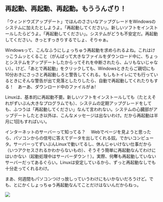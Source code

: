 <?php require("../../entete.php"); ?> <?php require("../../base.php"); ?>

<div id="corps">

<h2>再起動、再起動、再起動。もううんざり！</h2>

<p>「ウィンドウズアップデート」でほんのささいなアップグレードをWindowsのシステムに加えたとしようよ。「再起動してください」。新しいソフトをインストールしたらどうよ。「再起動してください」。システムがどうも不安定だ。再起動してください。きっとすっきりするでしょ、そりゃぁ。</p>

<p>Windowsって、こんなふうにしょっちゅう再起動を求められるよね。これはけっこうムッとくること（がんばって大きなファイルをダウンロード中に、ちょっとシステムをアップデートしたからってそれを中断されたら、ムリもないじゃない）。けど、「あとで再起動」をクリックしても、Windowsときたらご親切にも10分おきにさっさと再起動しろと警告してくれる。もしもトイレにでも行っているときにそんな警告が出て見落としたりしたら、自動で再起動してくれたりもする！　あーあ、ダウンロード中のファイルがぁ!</p>

<p>Linuxは、基本的に再起動不要。新しいソフトをインストールしても（たとえそれがずいぶん大きなプログラムでも）、システムの定期アップグレードをしても、ふつうは「再起動してください」なんて言われない。システムの心臓部がアップデートしたとき以外は、こんなメッセージは出ないわけ。だから再起動は半月に1回もすればいい。</p>

<p>インターネットのサーバーって知ってる？　
Webでページを見ようと思ったら、パソコンからの信号に答えてデータを出してくれる奴。でかいコンピュータ。サーバーってずいぶんLinuxで動いてるし、休んじゃいけない仕事だから（いつアクセスされるかわからないもの）、そうそう簡単に再起動なんてわけにはいかない（起動処理中はサーバーダウン！）。実際、何<b>年</b>も再起動していないサーバーだってあるぐらい。Linuxは安定しているから、ずっと再起動なしでも十分走ってくれるわけ。</p>

<p>まあ、何週間もパソコンつけっ放しっていうわけにもいかないだろうけど。でも、とにかくしょっちゅう再起動なんてことだけはないんだからねっ。</p>

<img src="Images/reboot_all_the_time_thumb.png" />

</div>


